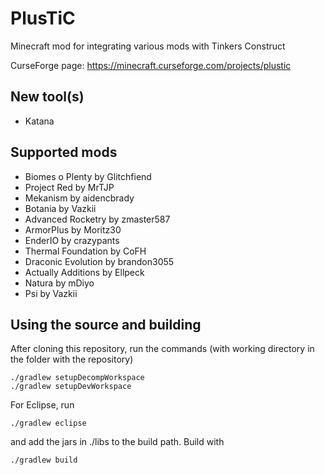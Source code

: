 # PlusTiC
Minecraft mod for integrating various mods with Tinkers Construct

CurseForge page: https://minecraft.curseforge.com/projects/plustic
## New tool(s)
- Katana
## Supported mods
- Biomes o Plenty by Glitchfiend
- Project Red by MrTJP
- Mekanism by aidencbrady
- Botania by Vazkii
- Advanced Rocketry by zmaster587
- ArmorPlus by Moritz30
- EnderIO by crazypants
- Thermal Foundation by CoFH
- Draconic Evolution by brandon3055
- Actually Additions by Ellpeck
- Natura by mDiyo
- Psi by Vazkii
## Using the source and building
After cloning this repository, run the commands (with working directory in the folder with the repository)
```
./gradlew setupDecompWorkspace
./gradlew setupDevWorkspace
```
For Eclipse, run
```
./gradlew eclipse
```
and add the jars in ./libs to the build path.
Build with
```
./gradlew build
```

